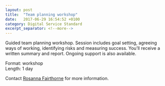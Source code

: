 ```yaml
---
layout: post
title:  "Team planning workshop"
date:   2017-06-29 16:54:52 +0100
category: Digital Service Standard
excerpt_separator: <!--more-->
---
```


Guided team planning workshop. Session includes goal setting, agreeing ways of working, identifying risks and measuring success. You’ll receive a written summary and report. Ongoing support is also available.

Format: workshop  
Length: 1 day

Contact <a href="mailto:CentreOfExcellenceCentral@digital.homeoffice.gov.uk">Rosanna Fairthorne</a> for more information.

